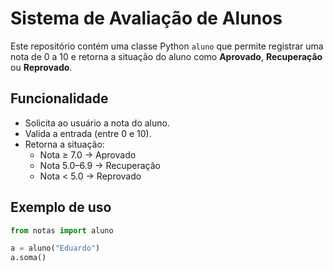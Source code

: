 # Sistema de Avaliação de Alunos

Este repositório contém uma classe Python `aluno` que permite registrar uma nota de 0 a 10 e retorna a situação do aluno como **Aprovado**, **Recuperação** ou **Reprovado**.

## Funcionalidade

- Solicita ao usuário a nota do aluno.
- Valida a entrada (entre 0 e 10).
- Retorna a situação:
  - Nota ≥ 7.0 → Aprovado
  - Nota 5.0–6.9 → Recuperação
  - Nota < 5.0 → Reprovado

## Exemplo de uso

```python
from notas import aluno

a = aluno("Eduardo")
a.soma()
